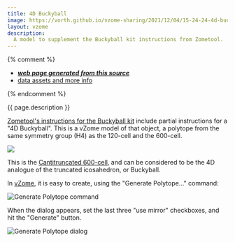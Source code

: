 ```yaml
---
title: 4D Buckyball
image: https://vorth.github.io/vzome-sharing/2021/12/04/15-24-24-4d-buckyball/4d-buckyball.png
layout: vzome
description:
  A model to supplement the Buckyball kit instructions from Zometool.
---
```


{% comment %}
 - [***web page generated from this source***][post]
 - [data assets and more info][github]

[post]: <https://vorth.github.io/vzome-sharing/2021/12/04/4d-buckyball-15-24-24.html>
[github]: <https://github.com/vorth/vzome-sharing/tree/main/2021/12/04/15-24-24-4d-buckyball/>
{% endcomment %}

{{ page.description }}

[Zometool's instructions for the Buckyball kit](https://www.zometool.com/content/Buckyball-web.PDF) include
partial instructions for a "4D Buckyball".  This is a vZome model of that object, a polytope from the
same symmetry group (H4) as the 120-cell and the 600-cell.

<vzome-viewer style="width: 100%; height: 65vh;"
       src="https://vorth.github.io/vzome-sharing/2021/12/04/15-24-24-4d-buckyball/4d-buckyball.vZome" >
  <img src="https://vorth.github.io/vzome-sharing/2021/12/04/15-24-24-4d-buckyball/4d-buckyball.png" />
</vzome-viewer>

This is the [Cantitruncated 600-cell](https://en.wikipedia.org/wiki/Cantellated_120-cell#Cantitruncated_600-cell),
and can be considered to be the 4D analogue of the truncated icosahedron, or Buckyball.

In [vZome](https://vzome.com), it is easy to create, using the "Generate Polytope..." command:

![Generate Polytope command](</vzome-sharing/2021/12/04/15-24-24-4d-buckyball/generate-polytope-command.png>)

When the dialog appears, set the last three "use mirror" checkboxes, and hit the "Generate" button.

![Generate Polytope dialog](</vzome-sharing/2021/12/04/15-24-24-4d-buckyball/polytope-dialog.png>)

